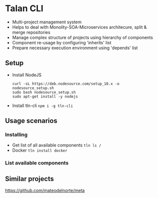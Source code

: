 # Talan CLI

* Multi-project management system
* Helps to deal with Monolity-SOA-Microservices architecure, split & merge repositories
* Manage complex structure of projects using hierarchy of components
* Component re-usage by configuring 'inherits' list
* Prepare necessary execution environment using 'depends' list

## Setup
* Install NodeJS
  ```
  curl -sL https://deb.nodesource.com/setup_10.x -o nodesource_setup.sh
  sudo bash nodesource_setup.sh
  sudo apt-get install -y nodejs
  ```
* Install tln-cli ```npm i -g tln-cli```

## Usage scenarios

### Installing
* Get list of all available components ```tln ls /```
* Docker ```tln install docker```

### List available components


## Similar projects
https://github.com/mateodelnorte/meta
